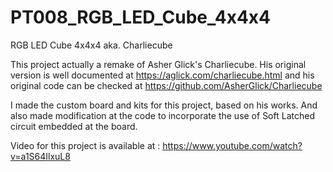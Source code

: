 # PT008_RGB_LED_Cube_4x4x4
RGB LED Cube 4x4x4 aka. Charliecube

This project actually a remake of Asher Glick's Charliecube. His original version is well documented at 
https://aglick.com/charliecube.html
and his original code can be checked at 
https://github.com/AsherGlick/Charliecube

I made the custom board and kits for this project, based on his works. 
And also made modification at the code to incorporate the use of Soft Latched circuit embedded at the board.

Video for this project is available at :
https://www.youtube.com/watch?v=a1S64IlxuL8
